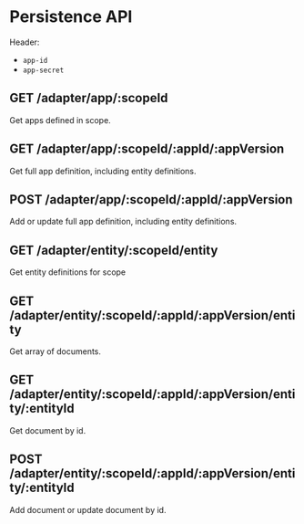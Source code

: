 # Persistence API

Header:
- `app-id`
- `app-secret`

## GET /adapter/app/:scopeId

Get apps defined in scope.

## GET /adapter/app/:scopeId/:appId/:appVersion

Get full app definition, including entity definitions.

## POST /adapter/app/:scopeId/:appId/:appVersion

Add or update full app definition, including entity definitions.

## GET /adapter/entity/:scopeId/entity

Get entity definitions for scope 

## GET /adapter/entity/:scopeId/:appId/:appVersion/entity

Get array of documents.

## GET /adapter/entity/:scopeId/:appId/:appVersion/entity/:entityId

Get document by id.

## POST /adapter/entity/:scopeId/:appId/:appVersion/entity/:entityId

Add document or update document by id.
